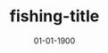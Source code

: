 ---
title: fishing-title
date: 01-01-1900
# description: Ea vis perpetua complectitur, te nec molestiae adversarium. Corpora nominati mediocritatem te sea, no purto periculis mei. Ut nec quod intellegat, ut tation quaeque vim. His vocent appetere ut, duo in choro instructior.
thumb: /assets/images/team/greg_header.jpg
image: /assets/images/team/greg_header.jpg
angler-name: Greg Header
# angler-links: 
#     website: a-url-goes-here
#     twitter: BASS_nation
#     facebook: test 2
#     instagram: test 2
#     pinterest: tests 

reel-type: fly
reel-series: 300

location: Someplace, United States
# fish: Some Big Fish
# fish-length: 49 in.
# fish-weight: 78 lbs.
---